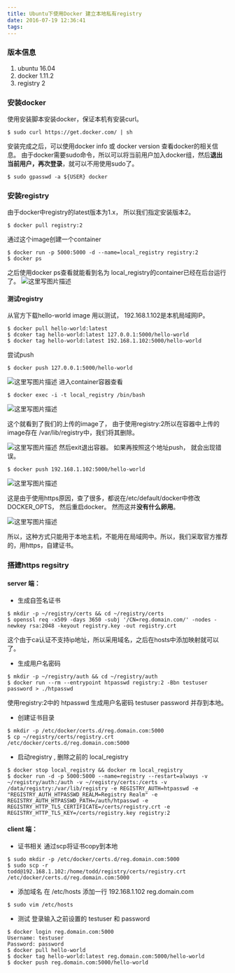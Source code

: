 ```yaml
---
title: Ubuntu下使用Docker 建立本地私有registry
date: 2016-07-19 12:36:41
tags:
---
```


### 版本信息

 1. ubuntu 16.04
 2. docker 1.11.2
 3. registry 2

### 安装docker
使用安装脚本安装docker，保证本机有安装curl。
```
$ sudo curl https://get.docker.com/ | sh
```
安装完成之后，可以使用docker info 或 docker version 查看docker的相关信息。
由于docker需要sudo命令，所以可以将当前用户加入docker组，然后**退出当前用户，再次登录**，就可以不用使用sudo了。

```
$ sudo gpasswd -a ${USER} docker
```

### 安装registry
由于docker中registry的latest版本为1.x， 所以我们指定安装版本2。

```
$ docker pull registry:2
```
通过这个image创建一个container

```
$ docker run -p 5000:5000 -d --name=local_registry registry:2
$ docker ps 
```
之后使用docker ps查看就能看到名为 local_registry的container已经在后台运行了。
![这里写图片描述](http://img.blog.csdn.net/20160719100122313)
#### 测试registry
从官方下载hello-world image 用以测试， 192.168.1.102是本机局域网IP。

```
$ docker pull hello-world:latest
$ dcoker tag hello-world:latest 127.0.0.1:5000/hello-world
$ docker tag hello-world:latest 192.168.1.102:5000/hello-world
```
尝试push

```
$ docker push 127.0.0.1:5000/hello-world
```
![这里写图片描述](http://img.blog.csdn.net/20160719103046552)
进入container容器查看
```
$ docker exec -i -t local_registry /bin/bash
```
![这里写图片描述](http://img.blog.csdn.net/20160719103522007)

这个就看到了我们的上传的image了， 由于使用registry:2所以在容器中上传的image存在 /var/lib/registry中，我们将其删除。

![这里写图片描述](http://img.blog.csdn.net/20160719103838977)
然后exit退出容器。
如果再按照这个地址push， 就会出现错误。
```
$ docker push 192.168.1.102:5000/hello-world
```

![这里写图片描述](http://img.blog.csdn.net/20160719104927991)

这是由于使用https原因，查了很多，都说在/etc/default/docker中修改 DOCKER_OPTS， 然后重启docker。 然而这并**没有什么卵用**。

![这里写图片描述](http://img.blog.csdn.net/20160719105222823)

所以，这种方式只能用于本地主机，不能用在局域网中。所以，我们采取官方推荐的，用https，自建证书。
### 搭建https regsitry
#### server 端：

 - 生成自签名证书
```
$ mkdir -p ~/registry/certs && cd ~/registry/certs
$ openssl req -x509 -days 3650 -subj '/CN=reg.domain.com/' -nodes -newkey rsa:2048 -keyout registry.key -out registry.crt
```
这个由于ca认证不支持ip地址，所以采用域名，之后在hosts中添加映射就可以了。

- 生成用户名密码

```
$ mkdir -p ~/registry/auth && cd ~/registry/auth
$ docker run --rm --entrypoint htpasswd registry:2 -Bbn testuser password > ./htpasswd
```
使用registry:2中的 htpasswd 生成用户名密码 testuser password 并存到本地。

- 创建证书目录

```
$ mkdir -p /etc/docker/certs.d/reg.domain.com:5000
$ cp ~/registry/certs/registry.crt /etc/docker/certs.d/reg.domain.com:5000
```

 - 启动registry , 删除之前的 local_registry

```
$ docker stop local_registry && docker rm local_registry
$ docker run -d -p 5000:5000 --name=registry --restart=always -v ~/registry/auth:/auth -v ~/registry/certs:/certs -v /data/registry:/var/lib/registry -e REGISTRY_AUTH=htpasswd -e "REGISTRY_AUTH_HTPASSWD_REALM=Registry Realm" -e REGISTRY_AUTH_HTPASSWD_PATH=/auth/htpasswd -e REGISTRY_HTTP_TLS_CERTIFICATE=/certs/registry.crt -e REGISTRY_HTTP_TLS_KEY=/certs/registry.key registry:2
```
#### client 端：
 - 证书相关
通过scp将证书copy到本地
```
$ sudo mkdir -p /etc/docker/certs.d/reg.domain.com:5000
$ sudo scp -r todd@192.168.1.102:/home/todd/registry/certs/registry.crt /etc/docker/certs.d/reg.domain.com:5000
```
 - 添加域名
	在 /etc/hosts 添加一行 192.168.1.102 reg.domain.com
```
$ sudo vim /etc/hosts
```

 - 测试
登录输入之前设置的 testuser 和 password
```
$ docker login reg.domain.com:5000
Username: testuser
Password: password
$ docker pull hello-world
$ docker tag hello-world:latest reg.domain.com:5000/hello-world
$ docker push reg.domain.com:5000/hello-world
```

